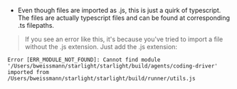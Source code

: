 - Even though files are imported as .js, this is just a quirk of typescript. The files are actually typescript files and can be found at corresponding .ts filepaths.

> If you see an error like this, it's because you've tried to import a file without the .js extension. Just add the .js extension:

```
Error [ERR_MODULE_NOT_FOUND]: Cannot find module '/Users/bweissmann/starlight/starlight/build/agents/coding-driver' imported from /Users/bweissmann/starlight/starlight/build/runner/utils.js
```